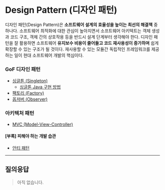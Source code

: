 # Design Pattern (디자인 패턴)

디자인 패턴(Design Pattern)은 **소프트웨어 설계의 효율성을 높이는 최선의 해결책** 중 하나다. 소프트웨어 최적화에 대한 관심이 높아지면서 소프트웨어 아키텍트는 객체 생성과 코드 구조, 객체 간의 상호작용 등을 반드시 설계 단계부터 생각해야 한다. 디자인 패턴을 잘 활용하면 소프트웨어 **유지보수 비용이 줄어들고 코드 재사용성이 증가하며** 쉽게 확장할 수 있는 구조가 될 것이다. 재사용할 수 있는 모듈간 독립적인 프레임워크를 제공하는 일이 현대 소프트웨어 개발의 핵심이다.

### GoF 디자인 패턴
- [싱글톤 (Singleton)](singleton.md)
  - [싱글톤 Java 구현 방법](singleton-java.md)
- [팩토리 (Factory)](factory.md)
- [옵저버 (Observer)](observer.md)

### 아키텍처 패턴
- [MVC (Model-View-Controller)](mvc-python.md)

#### [부록] 피해야 하는 개발 습관
- [안티 패턴](anti-pattern.md)

---

## 질의응답

> 아직 없습니다.
